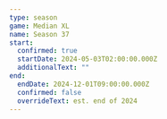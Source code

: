 ```yaml
---
type: season
game: Median XL
name: Season 37
start:
  confirmed: true
  startDate: 2024-05-03T02:00:00.000Z
  additionalText: ""
end:
  endDate: 2024-12-01T09:00:00.000Z
  confirmed: false
  overrideText: est. end of 2024
---
```

